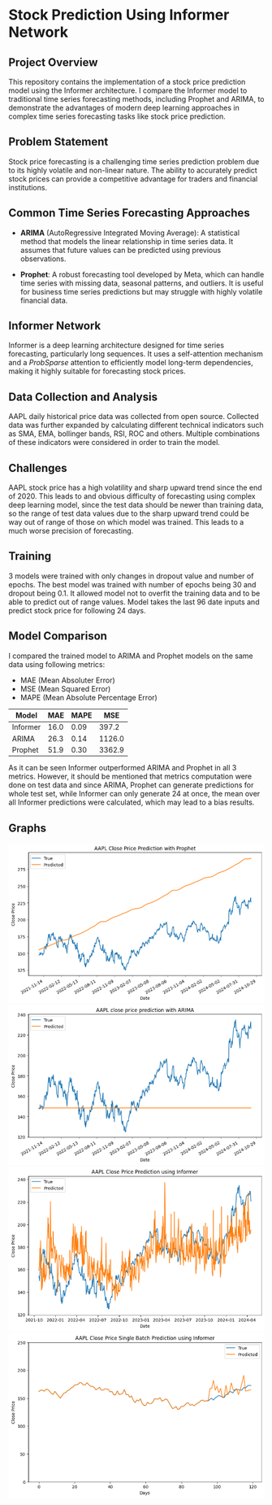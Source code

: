 # Stock Prediction Using Informer Network

## Project Overview

This repository contains the implementation of a stock price prediction model using the Informer architecture. I compare the Informer model to traditional time series forecasting methods, including Prophet and ARIMA, to demonstrate the advantages of modern deep learning approaches in complex time series forecasting tasks like stock price prediction.

## Problem Statement

Stock price forecasting is a challenging time series prediction problem due to its highly volatile and non-linear nature. The ability to accurately predict stock prices can provide a competitive advantage for traders and financial institutions.

## Common Time Series Forecasting Approaches

- __ARIMA__ (AutoRegressive Integrated Moving Average): A statistical method that models the linear relationship in time series data. It assumes that future values can be predicted using previous observations.

- __Prophet__: A robust forecasting tool developed by Meta, which can handle time series with missing data, seasonal patterns, and outliers. It is useful for business time series predictions but may struggle with highly volatile financial data.

## Informer Network

Informer is a deep learning architecture designed for time series forecasting, particularly long sequences. It uses a self-attention mechanism and a _ProbSparse_ attention to efficiently model long-term dependencies, making it highly suitable for forecasting stock prices.

## Data Collection and Analysis
AAPL daily historical price data was collected from open source. Collected data was further expanded by calculating different technical indicators such as SMA, EMA, bollinger bands, RSI, ROC and others. Multiple combinations of these indicators were considered in order to train the model.

## Challenges
AAPL stock price has a high volatility and sharp upward trend since the end of 2020. This leads to and obvious difficulty of forecasting using complex deep learning model, since the test data should be newer than training data, so the range of test data values due to the sharp upward trend could be way out of range of those on which model was trained. This leads to a much worse precision of forecasting.

## Training
3 models were trained with only changes in dropout value and number of epochs. The best model was trained with number of epochs being 30 and dropout being 0.1. It allowed model not to overfit the training data and to be able to predict out of range values. Model takes the last 96 date inputs and predict stock price for following 24 days.

## Model Comparison

I compared the trained model to ARIMA and Prophet models on the same data using following metrics: 
- MAE (Mean Absoluter Error)
- MSE (Mean Squared Error)
- MAPE (Mean Absolute Percentage Error)

|Model|MAE|MAPE|MSE|
|-----|---|----|---|
|Informer|16.0|0.09|397.2|
|ARIMA|26.3|0.14|1126.0|
|Prophet|51.9|0.30|3362.9|

As it can be seen Informer outperformed ARIMA and Prophet in all 3 metrics. However, it should be mentioned that metrics computation were done on test data and since ARIMA, Prophet can generate predictions for whole test set, while Informer can only generate 24 at once, the mean over all Informer predictions were calculated, which may lead to a bias results. 

## Graphs
![Prophet Forecasting](results/Prophet.png)
![Arima Forecasting](results/ARIMA.png)
![Informer Forecasting](results/Informer.png)
![Informer single Forecasting](results/Informer_single.png)